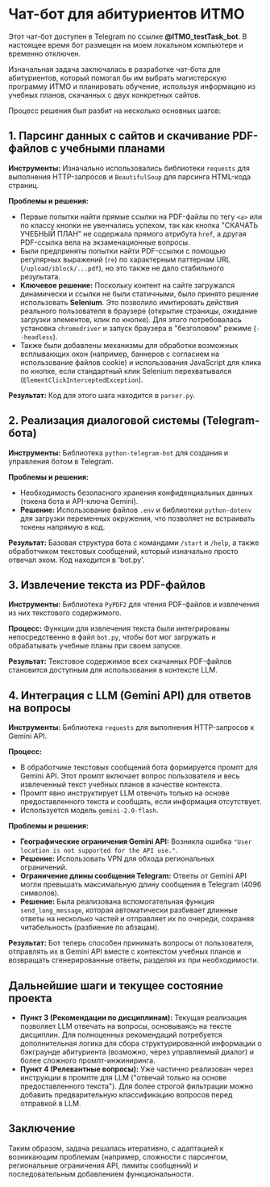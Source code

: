 # Чат-бот для абитуриентов ИТМО

Этот чат-бот доступен в Telegram по ссылке **@ITMO_testTask_bot**. В настоящее время бот размещен на моем локальном компьютере и временно отключен.

Изначальная задача заключалась в разработке чат-бота для абитуриентов, который помогал бы им выбрать магистерскую программу ИТМО и планировать обучение, используя информацию из учебных планов, скачанных с двух конкретных сайтов.

Процесс решения был разбит на несколько основных шагов:

## 1. Парсинг данных с сайтов и скачивание PDF-файлов с учебными планами

**Инструменты:**
Изначально использовались библиотеки `requests` для выполнения HTTP-запросов и `BeautifulSoup` для парсинга HTML-кода страниц.

**Проблемы и решения:**
* Первые попытки найти прямые ссылки на PDF-файлы по тегу `<a>` или по классу кнопки не увенчались успехом, так как кнопка "СКАЧАТЬ УЧЕБНЫЙ ПЛАН" не содержала прямого атрибута `href`, а другая PDF-ссылка вела на экзаменационные вопросы.
* Были предприняты попытки найти PDF-ссылки с помощью регулярных выражений (`re`) по характерным паттернам URL (`/upload/iblock/...pdf`), но это также не дало стабильного результата.
* **Ключевое решение:** Поскольку контент на сайте загружался динамически и ссылки не были статичными, было принято решение использовать **Selenium**. Это позволило имитировать действия реального пользователя в браузере (открытие страницы, ожидание загрузки элементов, клик по кнопке). Для этого потребовалась установка `chromedriver` и запуск браузера в "безголовом" режиме (`--headless`).
* Также были добавлены механизмы для обработки возможных всплывающих окон (например, баннеров с согласием на использование файлов cookie) и использования JavaScript для клика по кнопке, если стандартный клик Selenium перехватывался (`ElementClickInterceptedException`).

**Результат:** Код для этого шага находится в `parser.py`.

## 2. Реализация диалоговой системы (Telegram-бота)

**Инструменты:**
Библиотека `python-telegram-bot` для создания и управления ботом в Telegram.

**Проблемы и решения:**
* Необходимость безопасного хранения конфиденциальных данных (токена бота и API-ключа Gemini).
* **Решение:** Использование файлов `.env` и библиотеки `python-dotenv` для загрузки переменных окружения, что позволяет не встраивать токены напрямую в код.

**Результат:** Базовая структура бота с командами `/start` и `/help`, а также обработчиком текстовых сообщений, который изначально просто отвечал эхом. Код находится в 'bot.py'.

## 3. Извлечение текста из PDF-файлов

**Инструменты:**
Библиотека `PyPDF2` для чтения PDF-файлов и извлечения из них текстового содержимого.

**Процесс:**
Функции для извлечения текста были интегрированы непосредственно в файл `bot.py`, чтобы бот мог загружать и обрабатывать учебные планы при своем запуске.

**Результат:** Текстовое содержимое всех скачанных PDF-файлов становится доступным для использования в контексте LLM.

## 4. Интеграция с LLM (Gemini API) для ответов на вопросы

**Инструменты:**
Библиотека `requests` для выполнения HTTP-запросов к Gemini API.

**Процесс:**
* В обработчике текстовых сообщений бота формируется промпт для Gemini API. Этот промпт включает вопрос пользователя и весь извлеченный текст учебных планов в качестве контекста.
* Промпт явно инструктирует LLM отвечать только на основе предоставленного текста и сообщать, если информация отсутствует.
* Используется модель `gemini-2.0-flash`.

**Проблемы и решения:**
* **Географические ограничения Gemini API:** Возникла ошибка `"User location is not supported for the API use."`.
* **Решение:** Использовать VPN для обхода региональных ограничений.
* **Ограничение длины сообщения Telegram:** Ответы от Gemini API могли превышать максимальную длину сообщения в Telegram (4096 символов).
* **Решение:** Была реализована вспомогательная функция `send_long_message`, которая автоматически разбивает длинные ответы на несколько частей и отправляет их по очереди, сохраняя читабельность (разбиение по абзацам).

**Результат:** Бот теперь способен принимать вопросы от пользователя, отправлять их в Gemini API вместе с контекстом учебных планов и возвращать сгенерированные ответы, разделяя их при необходимости.

## Дальнейшие шаги и текущее состояние проекта

* **Пункт 3 (Рекомендации по дисциплинам):** Текущая реализация позволяет LLM отвечать на вопросы, основываясь на тексте дисциплин. Для полноценных рекомендаций потребуется дополнительная логика для сбора структурированной информации о бэкграунде абитуриента (возможно, через управляемый диалог) и более сложного промпт-инжиниринга.
* **Пункт 4 (Релевантные вопросы):** Уже частично реализован через инструкции в промпте для LLM ("отвечай только на основе предоставленного текста"). Для более строгой фильтрации можно добавить предварительную классификацию вопросов перед отправкой в LLM.

## Заключение

Таким образом, задача решалась итеративно, с адаптацией к возникающим проблемам (например, сложности с парсингом, региональные ограничения API, лимиты сообщений) и последовательным добавлением функциональности.
